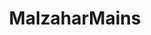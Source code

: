 ---
title: MalzaharMains
crosslinks:
- me_irl
- leagueoflegends
- aequum
- LoLOffMeta
- karthusmains
- ChampionMains
- summonerschool
---